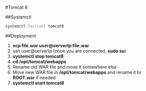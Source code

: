 #Tomcat 8

##Systemctl
```bash
systemctl [action] tomcat8
```

##Deployment
1. **scp file.war user@serverIp:file.war**
2. ssh user@serverIp (once you are connected, **sudo su**)
3. **systemctl stop tomcat8**
4. **cd /opt/tomcat/webapps**
5. Rename old WAR file and move it somewhere else
6. Move new WAR file in **/opt/tomcat/webapps** and rename it to **ROOT.war** if needed
7. **systemctl start tomcat8**